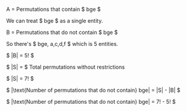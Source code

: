 A = Permutations that contain $ bge $

We can treat $ bge $ as a single entity.

B = Permutations that do not contain $ bge $

So there's $ bge, a,c,d,f $ which is 5 entities.

$ |B| = 5! $

$ |S| = $ Total permutations without restrictions

$ |S| = 7! $

$ |\text{Number of permutations that do not contain} bge| = |S| - |B| $

$ |\text{Number of permutations that do not contain} bge| = 7! - 5! $
